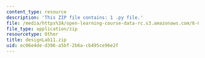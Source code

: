 ```yaml
---
content_type: resource
description: 'This ZIP file contains: 1 .py file.'
file: /media/https%3A/open-learning-course-data-rc.s3.amazonaws.com/6-01sc-introduction-to-electrical-engineering-and-computer-science-i-spring-2011/ec06e4ded396a5bf2b6acb495ce96e2f_designLab11.zip
file_type: application/zip
resourcetype: Other
title: designLab11.zip
uid: ec06e4de-d396-a5bf-2b6a-cb495ce96e2f
---
```

